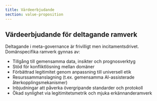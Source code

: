 ```yaml
---
title: Värdeerbjudande
section: value-proposition
---
```


## Värdeerbjudande för deltagande ramverk

Deltagande i meta-governance är frivilligt men incitamentsdrivet. Domänspecifika ramverk gynnas av:
- Tillgång till gemensamma data, insikter och prognosverktyg
- Stöd för konfliktlösning mellan domäner
- Förbättrad legitimitet genom anpassning till universell etik
- Resurssammanslagning (t.ex. gemensamma AI-assisterade återkopplingsmekanismer)
- Inbjudningar att påverka övergripande standarder och protokoll
- Ökad synlighet via legitimitetsmetrik och mjuka erkännanderamverk

